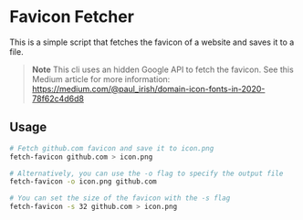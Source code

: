 # Favicon Fetcher

This is a simple script that fetches the favicon of a website and saves it to a file.

> **Note** This cli uses an hidden Google API to fetch the favicon.
> See this Medium article for more information: <https://medium.com/@paul_irish/domain-icon-fonts-in-2020-78f62c4d6d8>

## Usage

```bash
# Fetch github.com favicon and save it to icon.png
fetch-favicon github.com > icon.png

# Alternatively, you can use the -o flag to specify the output file
fetch-favicon -o icon.png github.com

# You can set the size of the favicon with the -s flag
fetch-favicon -s 32 github.com > icon.png
```
